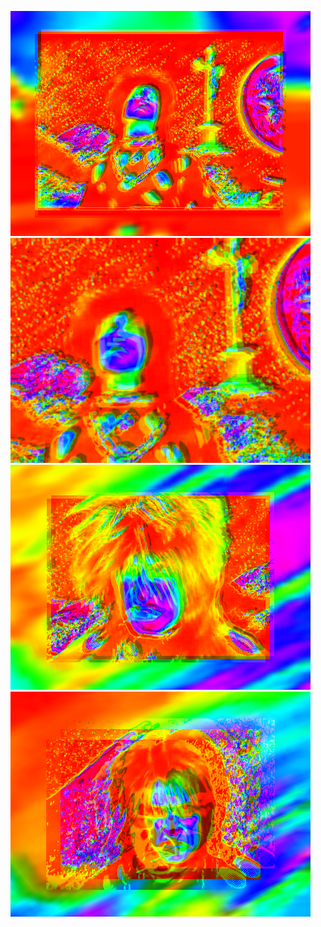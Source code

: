 ![](/art/2018-03-24/out-2018-03-24-22-20-05-185.png?raw=true)
![](/art/2018-03-24/out-2018-03-24-22-20-06-664.png?raw=true)
![](/art/2018-03-24/out-2018-03-24-22-20-14-731.png?raw=true)
![](/art/2018-03-24/out-2018-03-24-22-20-24-432.png?raw=true)
